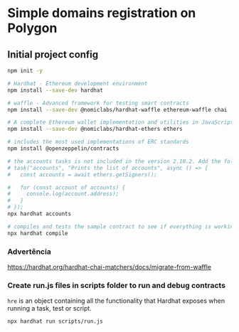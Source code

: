 # Simple domains registration on Polygon


## Initial project config
```bash
npm init -y

# Hardhat - Ethereum development environment
npm install --save-dev hardhat

# waffle - Advanced framework for testing smart contracts
npm install --save-dev @nomiclabs/hardhat-waffle ethereum-waffle chai 

# A complete Ethereum wallet implementation and utilities in JavaScript (and TypeScript)
npm install --save-dev @nomiclabs/hardhat-ethers ethers

# includes the most used implementations of ERC standards
npm install @openzeppelin/contracts

# the accounts tasks is not included in the version 2.10.2. Add the following in your hardhat.config.js
# task("accounts", "Prints the list of accounts", async () => {
#   const accounts = await ethers.getSigners();

#   for (const account of accounts) {
#     console.log(account.address);
#   }
# });
npx hardhat accounts

# compiles and tests the sample contract to see if everything is working
npx hardhat compile
```

### Advertência
https://hardhat.org/hardhat-chai-matchers/docs/migrate-from-waffle

### Create run.js files in scripts folder to run and debug contracts
```hre``` is an object containing all the functionality that Hardhat exposes when running a task, test or script.
```bash
npx hardhat run scripts/run.js
```

